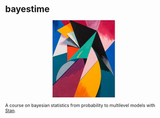 # bayestime

<p align="center">
  <img src="inspiration.jpg" width="200"/>
</p>

A course on bayesian statistics from probability to multilevel models with [Stan](https://mc-stan.org/).
